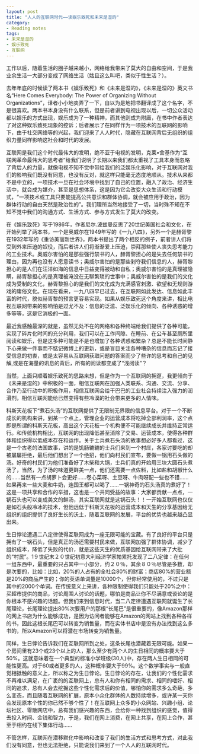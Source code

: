 ```yaml
---
layout: post
title: "人人的互联网时代——读娱乐致死和未来是湿的"
category:
- Reading notes
tags:
- 未来是湿的
- 娱乐致死
- 互联网
---
```


工作以后，随着生活的圈子越来越小，网络给我带来了莫大的自由和空间，于是我业余生活一大部分变成了网络生活（姑且这么叫吧，类似于性生活？）。

去年年底的时候读了两本书《娱乐致死》和《未来是湿的》，《未来是湿的》英文书名“Here Comes Everybody: The Power of Organizing Without Organizations”，译者小小地卖弄了一下，自以为是地把书翻译成了这个名字，不是很喜欢。两本书本身没有什么联系，但是前者讲到电视出现以后，一切公众活动都以娱乐的方式出现，娱乐成为了一种精神，而其他则成为附庸，在书中作者表达了对这种娱乐致死现象的控诉；后者展示了在同样作为一项技术的互联网的影响下，由于社交网络等的兴起，我们迎来了人人时代，隐藏在互联网背后无组织的组织力量同样影响这社会和时代的发展。

互联网是我们这个时代最伟大的发明，绝不亚于电视的发明，克莱•舍基作为“互联网革命最伟大的思考者”给我们说明了长期以来我们都太重视了工具本身而忽略了背后人的力量，就像电视不知不觉中带给我们的泛娱乐化影响，对于互联网对我们的影响我们既没有同意，也没有反对，就这样只能毫无态度地顺从。技术从来都不是中立的，一项技术一旦在社会环境中找到了自己的位置，融入了政治、经济生活中，就会成为媒介，甚至是思想体系，这是因为它会改变大众生活和行动模式，“一项技术或工具只要能提高公共意识和群体协调，就会被应用于政治，因为群体行动的自由天然是政治性的”。我们理所当然地接受了一切，当时殊不知在不知不觉中我们的沟通方式、生活方式、参与方式发生了莫大的改变。

在《娱乐致死》写于1986年，作者尼尔.波兹曼反思了20世纪美国社会和文化，在开始列举了两本书，一个是奥威尔在1949年写的《一九八四》，另外一个是赫胥黎在1932年写的《重访美丽新世界》，两本书提出了两个相反的例子，前者讲人们将受到外来压迫的奴役，而后者讲人们将渐渐爱上压迫，崇拜那些使人丧失思考能力的工业技术。奥威尔害怕的是那些强行禁书的人，赫胥黎担心的是失去任何禁书的理由，因为再也没有人愿意读书；奥威尔害怕的是那些剥夺我们信息的人，赫胥黎担心的是人们在汪洋如海的信息中日益变得被动和自私；奥威尔害怕的是真理被隐瞒，赫胥黎担心的是真理被淹没在无聊繁琐的世事中；奥威尔害怕的是我们的文化成为受制的文化，赫胥黎担心的是我们的文化成为充满感官刺激、欲望和无规则游戏的庸俗文化。在现在看来，一九八四早已过去，在互联网如此发达、信息如此丰富的时代，貌似赫胥黎的预言更容易实现。如果从娱乐致死这个角度来讲，相比电视互联网带来的影响怕是过尤不及：信息的泛滥、泛娱乐化的倾向、各种诱惑的增多等等，这是它消极的一面。

最近我感触最深的就是，虽然无处不在的网络和各种终端给我们提供了各种可能，实现了碎片化时间的充分利用，我们可以在工作间隙、在睡前、在公车甚至厕所里阅读和娱乐，但是这多种可能是不是也增加了各种诱惑和繁杂？总是不能长时间静下心来做一件事而不惦记微博上的更新，或是盲目关注各种嘈杂的信息而忘记了接受信息的初衷，或是太容易从互联网获取问题的答案而少了些许的思考和自己的见解,或是在海量的讯息的背后，所有的阅读都变成了“浅阅读”？

当然，上面只顺着娱乐致死的思路来想，但是作为一个互联网的拥趸，我更倾向于《未来是湿的》中积极的一面，相信互联网在加强人类联系、沟通、交流、分享、合作乃至行动中的积极作用，相信互联网会给干巴巴的工业社会持续注入强力的润滑剂，相信互联网能给已然变得有些冷漠的社会带来更多的人情味。

科斯天花板下“煮石头汤”的互联网提供了无限制无界限的信息平台。对于一个不断成长的机构来讲，到某一个点上，管理企业的运营成本将吃掉全部利润率，这个点即是所谓的科斯天花板，高出这个天花板一个机构便不可能继续成长并维持正常运行。和传统机构相比，互联网的出现降低甚至消除了交易、运营成本，使得各种群体和组织得以低成本存在和运作。关于士兵煮石头汤的故事想必好多人都看过，这是一个古老的法国故事，讲的是饥肠辘辘的士兵们来到一个村庄，各家讨要吃的却被屡屡拒绝，最后他们想出了一个绝招，他们向村民们宣布，要做一锅用石头做的汤。好奇的村民们为他们准备好了木柴和大锅，士兵们真的开始用三块大圆石头煮汤了，当然，为了汤的味道更鲜美一点，他们还需要一点佐料，比如盐和胡椒什么的……当然有一点胡萝卜会更好……卷心菜呀、土豆呀、牛肉呀配一些也不错……如果再来一些大麦和牛奶，连国王都可以喝了……一锅神奇的石头汤真的煮好了！这是一项共享和合作的举措，这也是一个共同受益的故事：大家都贡献一点点，一锅石头也可以变成美文的鲜汤，其实互联网就是这锅石头！！一开始互联网也仅仅是如石头般冷冰的技术，但他远低于科斯天花板的运营成本和天生的分享基因给无组织的组织提供了良好生长的沃土，随着互联网的发展，平台的优势也越来越凸显出来。

生日悖论遭遇二八定律使得互联网成为一座无限可能的宝藏。有了良好的平台只是拥有了一锅石头，但是真正的汤还需要村民来做，互联网加强了群体协调，减少了组织成本，降低了失败的代价，就是这些天生的优质基因给互联网带来了大批的“村民”。1９世纪末２０世纪初意大利经济学家帕累托发现了二八定律：在任何一组东西中，最重要的只占其中一小部分，约２０％，其余８０％尽管是多数，却是次要的，比如：比如，20%的人占有的全社会80%的财富；商店80%的营业额是20%的商品产生的；你的英语单词量是10000个，但你经常使用的，不过只是其中的2000个单词。在传统意义上来讲，各种限制使得我们只能处于20%之中：买超市提供的商品，讨论周围人讨论的话题，哪怕是商品让你不尽满意或谈论的是你根本不感兴趣的话题。但我们来到信息时代，当二八定律遭遇互联网就诞生了长尾理论，长尾理论提出80%次要用户的那根“长尾巴”是很重要的，像Amazon那样的网上书店为什么能够成功，是因为访问者能够在Amazon的网站上找到各种各样的书，因此这根长尾巴可以转变为销售量，而在实体书店中是没有办法找到这么多书的，所以Amazon可以将潜在市场转变为销售量。

同样，生日悖论告诉我们在互联网所到之处，这条长尾也潜藏着无限可能。如果一个房间里有23个或23个以上的人，那么至少有两个人的生日相同的概率要大于50%。这就意味着在一个典型的标准小学班级(30人)中，存在两人生日相同的可能性更高。对于60或者更多的人，这种概率要大于99%。这个数学事实与一般直觉相抵触的意义上，所以称之为生日悖论。生日悖论的存在，让我们的个性化需求不再难以满足，在广袤的的互联网上，总有人和你有相同的需求、相同的嗜好、相同的追求，总有人会去挖掘这些个性化需求后的价值，哪怕你的需求多么奇葩，多么变态，而且随着互联网的扩展，原本小众化群体的人数持续增多，或许某一天你会发现原本个性的你已然不够个性了！在互联网上众多的小众网站、兴趣小组、论坛社区、零散网店中，总有我们感兴趣的东西，会给你一种找到组织的感觉，值得去投入时间、金钱和智力，于是，我们在网上消费，在网上共享，在网上合作，甚至于相约在线下集体行动……

不管怎样，互联网在潜移默化中影响和改变了我们的生活方式和思考方式，对此我们没有同意，但也无法拒绝，只能说我们来到了一个人人的互联网时代。
